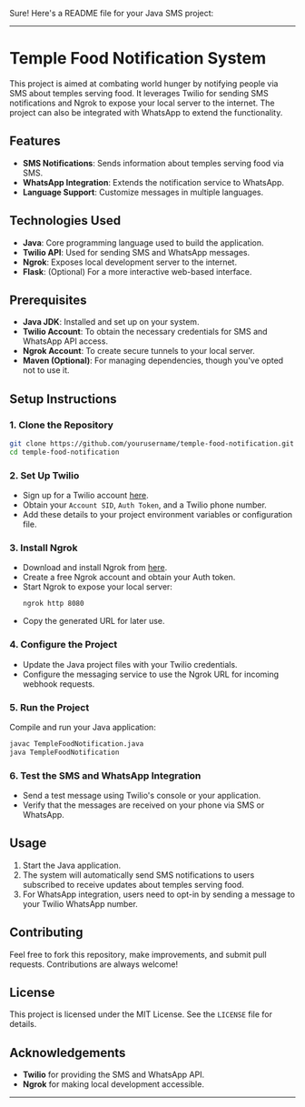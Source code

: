 Sure! Here's a README file for your Java SMS project:

---

# Temple Food Notification System

This project is aimed at combating world hunger by notifying people via SMS about temples serving food. It leverages Twilio for sending SMS notifications and Ngrok to expose your local server to the internet. The project can also be integrated with WhatsApp to extend the functionality.

## Features
- **SMS Notifications**: Sends information about temples serving food via SMS.
- **WhatsApp Integration**: Extends the notification service to WhatsApp.
- **Language Support**: Customize messages in multiple languages.

## Technologies Used
- **Java**: Core programming language used to build the application.
- **Twilio API**: Used for sending SMS and WhatsApp messages.
- **Ngrok**: Exposes local development server to the internet.
- **Flask**: (Optional) For a more interactive web-based interface.

## Prerequisites
- **Java JDK**: Installed and set up on your system.
- **Twilio Account**: To obtain the necessary credentials for SMS and WhatsApp API access.
- **Ngrok Account**: To create secure tunnels to your local server.
- **Maven (Optional)**: For managing dependencies, though you've opted not to use it.

## Setup Instructions

### 1. Clone the Repository
```bash
git clone https://github.com/yourusername/temple-food-notification.git
cd temple-food-notification
```

### 2. Set Up Twilio
- Sign up for a Twilio account [here](https://www.twilio.com/).
- Obtain your `Account SID`, `Auth Token`, and a Twilio phone number.
- Add these details to your project environment variables or configuration file.

### 3. Install Ngrok
- Download and install Ngrok from [here](https://ngrok.com/).
- Create a free Ngrok account and obtain your Auth token.
- Start Ngrok to expose your local server:
  ```bash
  ngrok http 8080
  ```
- Copy the generated URL for later use.

### 4. Configure the Project
- Update the Java project files with your Twilio credentials.
- Configure the messaging service to use the Ngrok URL for incoming webhook requests.

### 5. Run the Project
Compile and run your Java application:
```bash
javac TempleFoodNotification.java
java TempleFoodNotification
```

### 6. Test the SMS and WhatsApp Integration
- Send a test message using Twilio's console or your application.
- Verify that the messages are received on your phone via SMS or WhatsApp.

## Usage
1. Start the Java application.
2. The system will automatically send SMS notifications to users subscribed to receive updates about temples serving food.
3. For WhatsApp integration, users need to opt-in by sending a message to your Twilio WhatsApp number.

## Contributing
Feel free to fork this repository, make improvements, and submit pull requests. Contributions are always welcome!

## License
This project is licensed under the MIT License. See the `LICENSE` file for details.

## Acknowledgements
- **Twilio** for providing the SMS and WhatsApp API.
- **Ngrok** for making local development accessible.

---

